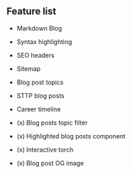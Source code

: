 ## Feature list

* Markdown Blog
* Syntax highlighting
* SEO headers
* Sitemap
* Blog post topics
* STTP blog posts
* Career timeline

* (x) Blog posts topic filter
* (x) Highlighted blog posts component
* (x) Interactive torch
* (x) Blog post OG image